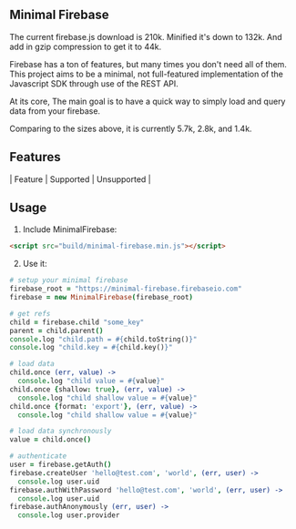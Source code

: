 ## Minimal Firebase

The current firebase.js download is 210k. Minified it's down to 132k. And add
in gzip compression to get it to 44k.

Firebase has a ton of features, but many times you don't need all of them.
This project aims to be a minimal, not full-featured implementation of the
Javascript SDK through use of the REST API.

At its core, The main goal is to have a quick way to simply load and query
data from your firebase.

Comparing to the sizes above, it is currently 5.7k, 2.8k, and 1.4k.

## Features

| Feature | Supported | Unsupported |

## Usage

1. Include MinimalFirebase:
  ```html
  <script src="build/minimal-firebase.min.js"></script>
  ```

2. Use it:
  ```coffeescript
  # setup your minimal firebase
  firebase_root = "https://minimal-firebase.firebaseio.com"
  firebase = new MinimalFirebase(firebase_root)

  # get refs
  child = firebase.child "some_key"
  parent = child.parent()
  console.log "child.path = #{child.toString()}"
  console.log "child.key = #{child.key()}"
  
  # load data
  child.once (err, value) ->
    console.log "child value = #{value}"
  child.once {shallow: true}, (err, value) ->
    console.log "child shallow value = #{value}"
  child.once {format: 'export'}, (err, value) ->
    console.log "child shallow value = #{value}"

  # load data synchronously
  value = child.once()

  # authenticate
  user = firebase.getAuth()
  firebase.createUser 'hello@test.com', 'world', (err, user) ->
    console.log user.uid
  firebase.authWithPassword 'hello@test.com', 'world', (err, user) ->
    console.log user.uid
  firebase.authAnonymously (err, user) ->
    console.log user.provider
  ```
